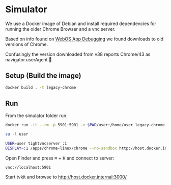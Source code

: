 # Simulator

We use a Docker image of Debian and install required dependencies for running the older Chrome Browser and a vnc server.

Based on info found on [WebOS App Debugging](https://webostv.developer.lge.com/develop/getting-started/app-debugging)
we found downloads to old versions of Chrome.

Confusingly the version downloaded from v38 reports Chrome/43 as navigator.userAgent 🤷

## Setup (Build the image)

```sh
docker build . -t legacy-chrome
```

## Run

From the simulator folder run:

```sh
docker run -it --rm -p 5901:5901 -v $PWD/user:/home/user legacy-chrome
```

```sh
su -l user

USER=user tightvncserver :1
DISPLAY=:1 /apps/chrome-linux/chrome --no-sandbox http://host.docker.internal:3000/ &
```

Open Finder and press <kbd>⌘</kbd> + <kbd>K</kbd> and connect to server:

```
vnc://localhost:5901
```

Start tvkit and browse to http://host.docker.internal:3000/
